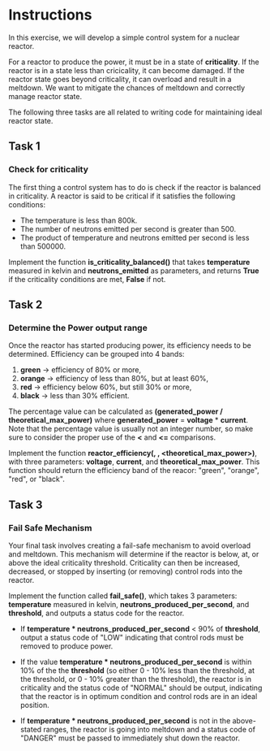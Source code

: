 # Instructions

In this exercise, we will develop a simple control system for a nuclear reactor.

For a reactor to produce the power, it must be in a state of **criticality**. If the reactor is in a state less than cricicality, it can become damaged. If the reactor state goes beyond criticality, it can overload and result in a meltdown. We want to mitigate the chances of meltdown and correctly manage reactor state.

The following three tasks are all related to writing code for maintaining ideal reactor state.

## Task 1

### Check for criticality

The first thing a control system has to do is check if the reactor is balanced in criticality. A reactor is said to be critical if it satisfies the following conditions:

- The temperature is less than 800k.
- The number of neutrons emitted per second is greater than 500.
- The product of temperature and neutrons emitted per second is less than 500000.

Implement the function **is_criticality_balanced()** that takes **temperature** measured in kelvin and **neutrons_emitted** as parameters, and returns **True** if the criticality conditions are met, **False** if not.

## Task 2

### Determine the Power output range

Once the reactor has started producing power, its efficiency needs to be determined. Efficiency can be grouped into 4 bands:

1. **green** -> efficiency of 80% or more,
2. **orange** -> efficiency of less than 80%, but at least 60%,
3. **red** -> efficiency below 60%, but still 30% or more,
4. **black** -> less than 30% efficient.

The percentage value can be calculated as **(generated_power / theoretical_max_power)** where **generated_power** = **voltage** \* **current**. Note that the percentage value is usually not an integer number, so make sure to consider the proper use of the **<** and **<=** comparisons.

Implement the function **reactor_efficiency(<volatage>, <current>, <theoretical_max_power>)**, with three parameters: **voltage**, **current**, and **theoretical_max_power**. This function should return the efficiency band of the reacor: "green", "orange", "red", or "black".

## Task 3

### Fail Safe Mechanism

Your final task involves creating a fail-safe mechanism to avoid overload and meltdown. This mechanism will determine if the reactor is below, at, or above the ideal criticality threshold. Criticality can then be increased, decreased, or stopped by inserting (or removing) control rods into the reactor.

Implement the function called **fail_safe()**, which takes 3 parameters: **temperature** measured in kelvin, **neutrons_produced_per_second**, and **threshold**, and outputs a status code for the reactor.

- If **temperature \* neutrons_produced_per_second** < 90% of **threshold**, output a status code of "LOW" indicating that control rods must be removed to produce power.

- If the value **temperature \* neutrons_produced_per_second** is within 10% of the the **threshold** (so either 0 - 10% less than the threshold, at the threshold, or 0 - 10% greater than the threshold), the reactor is in criticality and the status code of "NORMAL" should be output, indicating that the reactor is in optimum condition and control rods are in an ideal position.

- If **temperature \* neutrons_produced_per_second** is not in the above-stated ranges, the reactor is going into meltdown and a status code of "DANGER" must be passed to immediately shut down the reactor.
